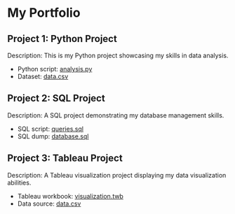 # My Portfolio

## Project 1: Python Project

Description: This is my Python project showcasing my skills in data analysis.

- Python script: [analysis.py](Project1/analysis.py)
- Dataset: [data.csv](Project1/data.csv)

## Project 2: SQL Project

Description: A SQL project demonstrating my database management skills.

- SQL script: [queries.sql](Project2/queries.sql)
- SQL dump: [database.sql](Project2/database.sql)

## Project 3: Tableau Project

Description: A Tableau visualization project displaying my data visualization abilities.

- Tableau workbook: [visualization.twb](Project3/visualization.twb)
- Data source: [data.csv](Project3/data.csv)
